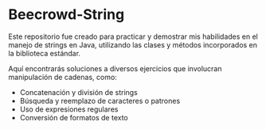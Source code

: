 # Beecrowd-String

Este repositorio fue creado para practicar y demostrar mis habilidades en el manejo de strings en Java, utilizando las clases y métodos incorporados en la biblioteca estándar.  

Aquí encontrarás soluciones a diversos ejercicios que involucran manipulación de cadenas, como:  
- Concatenación y división de strings  
- Búsqueda y reemplazo de caracteres o patrones  
- Uso de expresiones regulares  
- Conversión de formatos de texto  
